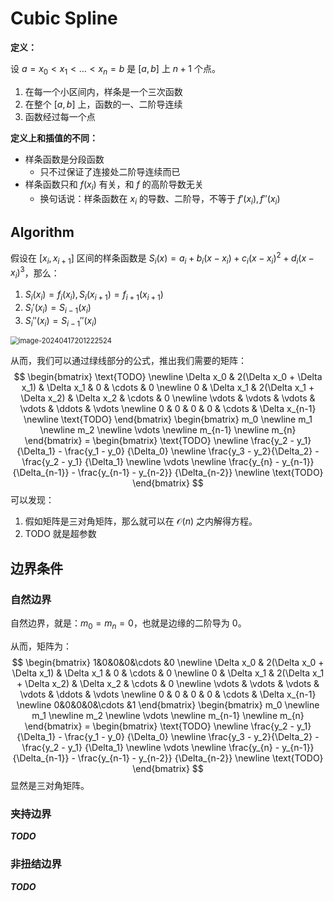 # Cubic Spline

**定义：**

设 $a = x_0 < x_1 < \dots < x_n = b$ 是 $[a,b]$ 上 $n+1$ 个点。

1. 在每一个小区间内，样条是一个三次函数
2. 在整个 $[a,b]$ 上，函数的一、二阶导连续
3. 函数经过每一个点

**定义上和插值的不同：**

- 样条函数是分段函数
    - 只不过保证了连接处二阶导连续而已
- 样条函数只和 $f(x_i)$ 有关，和 $f$ 的高阶导数无关
    - 换句话说：样条函数在 $x_i$ 的导数、二阶导，不等于 $f'(x_i), f''(x_i)$

## Algorithm

假设在 $[x_i, x_{i+1}]$ 区间的样条函数是 $S_i(x) = a_i + b_i(x-x_i) + c_i(x-x_i)^2 + d_i(x-x_i)^3$，那么：

1. $S_i(x_i) = f_i(x_i), S_i(x_{i+1}) = f_{i+1}(x_{i+1})$
2. $S_i'(x_i) = S_{i-1}(x_i)$
3. $S_i''(x_i) = S_{i-1}''(x_i)$

<img src="C:/Users/mtdickens/AppData/Roaming/Typora/typora-user-images/image-20240417201222524.png" alt="image-20240417201222524" style="zoom: 80%;" />

从而，我们可以通过绿线部分的公式，推出我们需要的矩阵：
$$
\begin{bmatrix}
\text{TODO} \newline
\Delta x_0 & 2(\Delta x_0 + \Delta x_1) & \Delta x_1 & 0 & \cdots & 0 \newline
0 & \Delta x_1 & 2(\Delta x_1 + \Delta x_2) & \Delta x_2 &  \cdots & 0 \newline
\vdots & \vdots & \vdots & \vdots & \ddots & \vdots \newline
0 & 0 & 0 & 0 & \cdots & \Delta x_{n-1} \newline
\text{TODO}
\end{bmatrix}
\begin{bmatrix}
m_0 \newline
m_1 \newline
m_2 \newline
\vdots \newline
m_{n-1} \newline
m_{n}
\end{bmatrix} = 
\begin{bmatrix}
\text{TODO} \newline
\frac{y_2 - y_1}{\Delta_1} - \frac{y_1 - y_0} {\Delta_0} \newline
\frac{y_3 - y_2}{\Delta_2} - \frac{y_2 - y_1} {\Delta_1} \newline
\vdots \newline
\frac{y_{n} - y_{n-1}}{\Delta_{n-1}} - \frac{y_{n-1} - y_{n-2}} {\Delta_{n-2}} \newline
\text{TODO}
\end{bmatrix}
$$
可以发现：

1. 假如矩阵是三对角矩阵，那么就可以在 $\mathcal O(n)$ 之内解得方程。
2. TODO 就是超参数

## 边界条件

### 自然边界

自然边界，就是：$m_0 = m_n = 0$，也就是边缘的二阶导为 0。

从而，矩阵为：
$$
\begin{bmatrix}
1&0&0&0&\cdots &0 \newline
\Delta x_0 & 2(\Delta x_0 + \Delta x_1) & \Delta x_1 & 0 & \cdots & 0 \newline
0 & \Delta x_1 & 2(\Delta x_1 + \Delta x_2) & \Delta x_2 &  \cdots & 0 \newline
\vdots & \vdots & \vdots & \vdots & \ddots & \vdots \newline
0 & 0 & 0 & 0 & \cdots & \Delta x_{n-1} \newline
0&0&0&0&\cdots &1
\end{bmatrix}
\begin{bmatrix}
m_0 \newline
m_1 \newline
m_2 \newline
\vdots \newline
m_{n-1} \newline
m_{n}
\end{bmatrix} = 
\begin{bmatrix}
\text{TODO} \newline
\frac{y_2 - y_1}{\Delta_1} - \frac{y_1 - y_0} {\Delta_0} \newline
\frac{y_3 - y_2}{\Delta_2} - \frac{y_2 - y_1} {\Delta_1} \newline
\vdots \newline
\frac{y_{n} - y_{n-1}}{\Delta_{n-1}} - \frac{y_{n-1} - y_{n-2}} {\Delta_{n-2}} \newline
\text{TODO}
\end{bmatrix}
$$
显然是三对角矩阵。

### 夹持边界

***TODO***

### 非扭结边界

***TODO***
